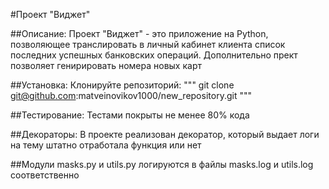 #Проект "Виджет"

##Описание:
Проект "Виджет" - это приложение на Python, позволяющее транслировать в личный кабинет клиента список последних 
успешных банковских операций. Дополнительно прект позволяет генирировать номера новых карт

##Установка:
Клонируйте репозиторий:
"""
git clone git@github.com:matveinovikov1000/new_repository.git
"""

##Тестирование:
Тестами покрыты не менее 80% кода

##Декораторы:
В проекте реализован декоратор, который выдает логи на тему штатно отработала функция или нет

##Модули masks.py и utils.py логируются в файлы masks.log и utils.log соответственно
